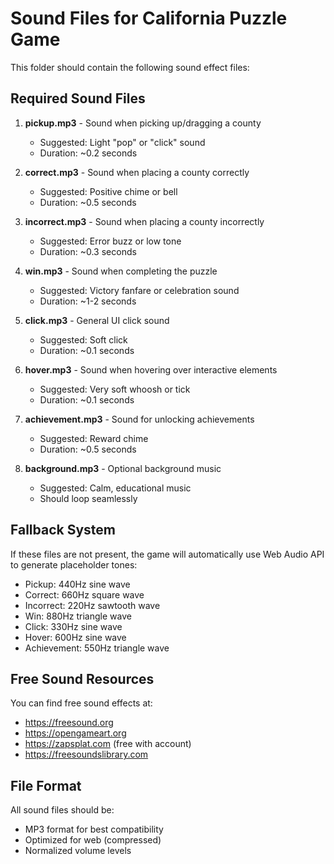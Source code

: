 # Sound Files for California Puzzle Game

This folder should contain the following sound effect files:

## Required Sound Files

1. **pickup.mp3** - Sound when picking up/dragging a county
   - Suggested: Light "pop" or "click" sound
   - Duration: ~0.2 seconds

2. **correct.mp3** - Sound when placing a county correctly
   - Suggested: Positive chime or bell
   - Duration: ~0.5 seconds

3. **incorrect.mp3** - Sound when placing a county incorrectly
   - Suggested: Error buzz or low tone
   - Duration: ~0.3 seconds

4. **win.mp3** - Sound when completing the puzzle
   - Suggested: Victory fanfare or celebration sound
   - Duration: ~1-2 seconds

5. **click.mp3** - General UI click sound
   - Suggested: Soft click
   - Duration: ~0.1 seconds

6. **hover.mp3** - Sound when hovering over interactive elements
   - Suggested: Very soft whoosh or tick
   - Duration: ~0.1 seconds

7. **achievement.mp3** - Sound for unlocking achievements
   - Suggested: Reward chime
   - Duration: ~0.5 seconds

8. **background.mp3** - Optional background music
   - Suggested: Calm, educational music
   - Should loop seamlessly

## Fallback System

If these files are not present, the game will automatically use Web Audio API to generate placeholder tones:
- Pickup: 440Hz sine wave
- Correct: 660Hz square wave
- Incorrect: 220Hz sawtooth wave
- Win: 880Hz triangle wave
- Click: 330Hz sine wave
- Hover: 600Hz sine wave
- Achievement: 550Hz triangle wave

## Free Sound Resources

You can find free sound effects at:
- https://freesound.org
- https://opengameart.org
- https://zapsplat.com (free with account)
- https://freesoundslibrary.com

## File Format

All sound files should be:
- MP3 format for best compatibility
- Optimized for web (compressed)
- Normalized volume levels
